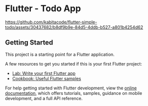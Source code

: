 # Flutter - Todo App

https://github.com/kabitacode/flutter-simple-todo/assets/30437682/b8df9b9e-84d5-4ddb-b527-a801b4254d62


## Getting Started

This project is a starting point for a Flutter application.

A few resources to get you started if this is your first Flutter project:

- [Lab: Write your first Flutter app](https://docs.flutter.dev/get-started/codelab)
- [Cookbook: Useful Flutter samples](https://docs.flutter.dev/cookbook)

For help getting started with Flutter development, view the
[online documentation](https://docs.flutter.dev/), which offers tutorials,
samples, guidance on mobile development, and a full API reference.
